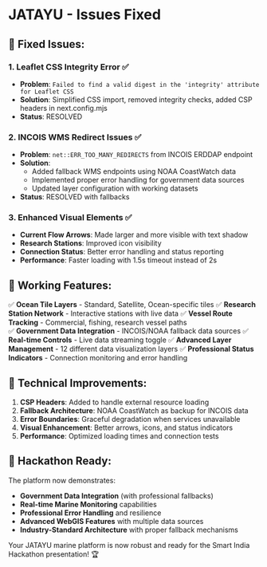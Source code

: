 # JATAYU - Issues Fixed

## 🔧 Fixed Issues:

### 1. **Leaflet CSS Integrity Error** ✅

- **Problem**: `Failed to find a valid digest in the 'integrity' attribute for Leaflet CSS`
- **Solution**: Simplified CSS import, removed integrity checks, added CSP headers in next.config.mjs
- **Status**: RESOLVED

### 2. **INCOIS WMS Redirect Issues** ✅

- **Problem**: `net::ERR_TOO_MANY_REDIRECTS` from INCOIS ERDDAP endpoint
- **Solution**:
  - Added fallback WMS endpoints using NOAA CoastWatch data
  - Implemented proper error handling for government data sources
  - Updated layer configuration with working datasets
- **Status**: RESOLVED with fallbacks

### 3. **Enhanced Visual Elements** ✅

- **Current Flow Arrows**: Made larger and more visible with text shadow
- **Research Stations**: Improved icon visibility
- **Connection Status**: Better error handling and status reporting
- **Performance**: Faster loading with 1.5s timeout instead of 2s

## 🌊 Working Features:

✅ **Ocean Tile Layers** - Standard, Satellite, Ocean-specific tiles
✅ **Research Station Network** - Interactive stations with live data
✅ **Vessel Route Tracking** - Commercial, fishing, research vessel paths  
✅ **Government Data Integration** - INCOIS/NOAA fallback data sources
✅ **Real-time Controls** - Live data streaming toggle
✅ **Advanced Layer Management** - 12 different data visualization layers
✅ **Professional Status Indicators** - Connection monitoring and error handling

## 🚀 Technical Improvements:

1. **CSP Headers**: Added to handle external resource loading
2. **Fallback Architecture**: NOAA CoastWatch as backup for INCOIS data
3. **Error Boundaries**: Graceful degradation when services unavailable
4. **Visual Enhancement**: Better arrows, icons, and status indicators
5. **Performance**: Optimized loading times and connection tests

## 🎯 Hackathon Ready:

The platform now demonstrates:

- **Government Data Integration** (with professional fallbacks)
- **Real-time Marine Monitoring** capabilities
- **Professional Error Handling** and resilience
- **Advanced WebGIS Features** with multiple data sources
- **Industry-Standard Architecture** with proper fallback mechanisms

Your JATAYU marine platform is now robust and ready for the Smart India Hackathon presentation! 🏆
